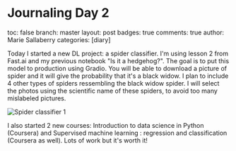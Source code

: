 # Journaling Day 2

toc: false 
branch: master
layout: post 
badges: true
comments: true
author: Marie Sallaberry
categories: [diary]

Today I started a new DL project: a spider classifier. I'm using lesson 2 from Fast.ai and my previous notebook "Is it a hedgehog?".
The goal is to put this model to production using Gradio. You will be able to download a picture of spider and it will give the probability
that it's a black widow. I plan to include 4 other types of spiders ressembling the black widow spider. I will select the photos using the scientific name
of these spiders, to avoid too many mislabeled pictures. 

![Spider classifier 1](https://user-images.githubusercontent.com/87048479/182048581-7a6c4789-2aac-4128-bd83-ad22d90e55c4.png)

I also started 2 new courses: Introduction to data science in Python (Coursera) and Supervised machine learning : regression and classification (Coursera as well).
Lots of work but it's worth it!
